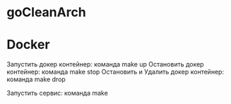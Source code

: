 # goCleanArch


# Docker
Запустить докер контейнер: команда make up
Остановить докер контейнер: команда make stop
Остановить и Удалить докер контейнер: команда make drop



Запустить сервис: команда make
